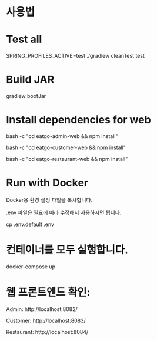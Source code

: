 # 사용법
# Test all
SPRING_PROFILES_ACTIVE=test ./gradlew cleanTest test

# Build JAR
gradlew bootJar
# Install dependencies for web
bash -c "cd eatgo-admin-web && npm install"

bash -c "cd eatgo-customer-web && npm install"

bash -c "cd eatgo-restaurant-web && npm install"
# Run with Docker
Docker용 환경 설정 파일을 복사합니다.

.env 파일은 필요에 따라 수정해서 사용하시면 됩니다.

cp .env.default .env

# 컨테이너를 모두 실행합니다.
docker-compose up

# 웹 프론트엔드 확인:

Admin: http://localhost:8082/

Customer: http://localhost:8083/

Restaurant: http://localhost:8084/
